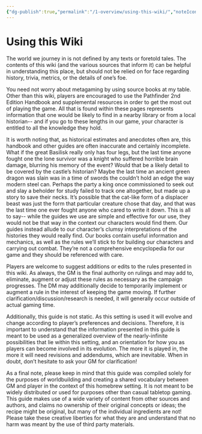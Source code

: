 ```yaml
---
{"dg-publish":true,"permalink":"/1-overview/using-this-wiki/","noteIcon":""}
---
```


# Using this Wiki

The world we journey in is not defined by any texts or foretold tales. The contents of this wiki (and the various sources that inform it) can be helpful in understanding this place, but should not be relied on for face regarding history, trivia, metrics, or the details of one’s foe.

You need not worry about metagaming by using source books at my table. Other than this wiki, players are encouraged to use the Pathfinder 2nd Edition Handbook and supplemental resources in order to get the most out of playing the game. All that is found within these pages represents information that one would be likely to find in a nearby library or from a local historian-- and if you go to these lengths in our game, your character is entitled to all the knowledge they hold. 

It is worth noting that, as historical estimates and anecdotes often are, this handbook and other guides are often inaccurate and certainly incomplete. What if the great Basilisk really only has four legs, but the last time anyone fought one the lone survivor was a knight who suffered horrible brain damage, blurring his memory of the event? Would that be a likely detail to be covered by the castle’s historian? Maybe the last time an ancient green dragon was slain was in a time of swords the couldn’t hold an edge the way modern steel can. Perhaps the party a king once commissioned to seek out and slay a beholder for study failed to track one altogether, but made up a story to save their necks. It’s possible that the cat-like form of a displacer beast was just the form that particular creature chose that day, and that was the last time one ever fought anyone who cared to write it down. This is all to say-- while the guides we use are simple and effective for our use, they would not be that way in the context our characters would find them. Our guides instead allude to our character’s clumsy interpretations of the histories they would really find. Our books contain useful information and mechanics, as well as the rules we’ll stick to for building our characters and carrying out combat. They’re not a comprehensive encyclopedia for our game and they should be referenced with care.

Players are welcome to suggest additions or edits to the rules presented in this wiki. As always, the GM is the final authority on rulings and may add to, eliminate, augment or adjust these rules as necessary as the campaign progresses. The DM may additionally decide to temporarily implement or augment a rule in the interest of keeping the game moving. If further clarification/discussion/research is needed, it will generally occur outside of actual gaming time.

Additionally, this guide is not static. As this setting is used it will evolve and change according to player’s preferences and decisions. Therefore, it is important to understand that the information presented in this guide is meant to be used as a generalized overview of the nearly-infinite possibilities that lie within this setting, and an orientation for how you as players can become involved in its evolution. The more it is played in, the more it will need revisions and addendums, which are inevitable. When in doubt, don’t hesitate to ask your GM for clarification!

As a final note, please keep in mind that this guide was compiled solely for the purposes of worldbuilding and creating a shared vocabulary between GM and player in the context of this homebrew setting. It is not meant to be widely distributed or used for purposes other than casual tabletop gaming. This guide makes use of a wide variety of content from other sources and authors, and claims no ownership of their original concepts or ideas; the recipe might be original, but many of the individual ingredients are not! Please take these creative liberties for what they are and understand that no harm was meant by the use of third party materials.